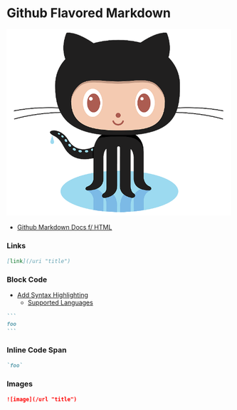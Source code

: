 # Github Flavored Markdown

![image](/img/GitOctoCat.png "GitHub")

- [Github Markdown Docs f/ HTML](https://github.github.com/gfm/ "GFM")

### Links 
```markdown
[link](/uri "title")
```

### Block Code
- [Add Syntax Highlighting](https://docs.github.com/en/get-started/writing-on-github/working-with-advanced-formatting/creating-and-highlighting-code-blocks#syntax-highlighting)
    - [Supported Languages](https://github.com/github-linguist/linguist/blob/master/lib/linguist/languages.yml)
~~~markdown
```
foo
```
~~~

### Inline Code Span
```markdown
`foo`
```

### Images
```markdown
![image](/url "title")
```